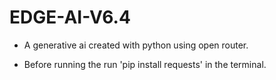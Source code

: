 # EDGE-AI-V6.4
* A generative ai created with python using open router.

* Before running the run 'pip install requests' in the terminal.
